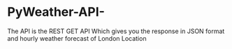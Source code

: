 # PyWeather-API-
The API is the REST GET API Which gives you the response in JSON format and hourly weather forecast of London Location
